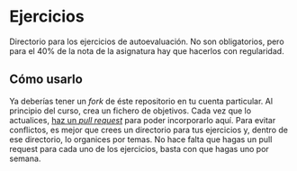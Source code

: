 Ejercicios
======

Directorio para los ejercicios de autoevaluación. No son obligatorios,
pero para el 40% de la nota de la asignatura hay que hacerlos con
regularidad.  

## Cómo usarlo

Ya deberías tener un *fork* de éste repositorio en tu cuenta
particular. Al principio del curso, crea un fichero de objetivos. Cada
vez que lo actualices,
[haz un *pull request*](http://aprendegit.com/que-es-un-pull-request/)
para poder incorporarlo aquí. Para evitar conflictos, es mejor que
crees un directorio para tus ejercicios y, dentro de ese directorio,
lo organices por temas. No hace falta que hagas un pull request para
cada uno de los ejercicios, basta con que hagas uno por semana.
